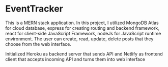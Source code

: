 # EventTracker
This is a MERN stack application. In this project, I utilized MongoDB Atlas for cloud database, express for creating routing and backend framework, react for client-side JavaScript Framework, nodeJs for JavaScript runtime environment. The user can create, read, update, delete posts that they choose from the web interface. 

Initialized Heroku as backend server that sends API and Netlify as frontend client that accepts incoming API and turns them into web interface
